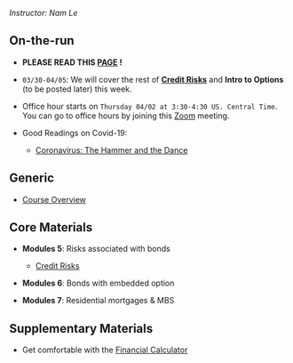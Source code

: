 *Instructor: Nam Le*


## On-the-run
- **PLEASE READ THIS <a href="https://namdz911.github.io/fina367-spring2020-unl/syllabus.html" target="_blank">PAGE</a> !**

- `03/30-04/05`: We will cover the rest of **[Credit Risks](credit_risk.html)** and **Intro to Options** (to be posted later) this week.

    
- Office hour starts on `Thursday 04/02 at 3:30-4:30 US. Central Time`. You can go to office hours by joining this <a href="https://unl.zoom.us/j/879536217" target="_blank">Zoom</a> meeting.


- Good Readings on Covid-19:
    - <a href="https://medium.com/@tomaspueyo/coronavirus-the-hammer-and-the-dance-be9337092b56" target="_blank">Coronavirus: The Hammer and the Dance</a>

## Generic
- [Course Overview](syllabus.html)

## Core Materials
- **Modules 5**: Risks associated with bonds
    - [Credit Risks](credit_risk.html)


- **Modules 6**: Bonds with embedded option


- **Modules 7**: Residential mortgages & MBS

## Supplementary Materials
- Get comfortable with the [Financial Calculator](financial_calculator.html)  


<a id='deterministic-asset-pricing'></a>


<a id='npv'></a>
